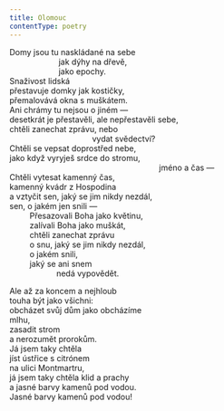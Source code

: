 ```yaml
---
title: Olomouc
contentType: poetry
---
```


<section>

Domy jsou tu naskládané na sebe  
                      jak dýhy na dřevě,  
                      jako epochy.  
Snaživost lidská  
přestavuje domky jak kostičky,  
přemalovává okna s muškátem.  
Ani chrámy tu nejsou o jiném —  
desetkrát je přestavěli, ale nepřestavěli sebe,  
chtěli zanechat zprávu, nebo  
                                     vydat svědectví?  
Chtěli se vepsat doprostřed nebe,  
jako když vyryješ srdce do stromu,  
                                                                   jméno a čas —  
Chtěli vytesat kamenný čas,  
kamenný kvádr z Hospodina  
a vztyčit sen, jaký se jim nikdy nezdál,  
sen, o jakém jen snili —  
         Přesazovali Boha jako květinu,  
         zalívali Boha jako muškát,  
         chtěli zanechat zprávu  
         o snu, jaký se jim nikdy nezdál,  
         o jakém snili,  
         jaký se ani snem  
                     nedá vypovědět.

</section>



<section>

Ale až za koncem a nejhloub  
touha být jako všichni:  
obcházet svůj dům jako obcházíme  
mlhu,  
zasadit strom  
a nerozumět prorokům.  
Já jsem taky chtěla  
jíst ústřice s citrónem  
na ulici Montmartru,  
já jsem taky chtěla klid a prachy  
a jasné barvy kamenů pod vodou.  
Jasné barvy kamenů pod vodou!

</section>
